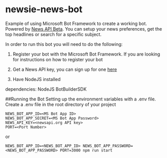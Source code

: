 # newsie-news-bot
Example of using Microsoft Bot Framework to create a working bot. Powered by [News API Beta](https://beta.newsapi.org). You can setup your news preferences, get the top headlines or search for a specific subject.

In order to run this bot you will need to do the following:

1. Register your bot with the Microsoft Bot Framework. If you are looking for instructions on how to register your bot

2. Get a News API key, you can sign up for one [here](https://beta.newsapi.org)

3. Have NodeJS installed

dependencies:
NodeJS
BotBuilderSDK

##Running the Bot
Setting up the environment variables with a .env file. Create a .env file in the root directory of your project

````
NEWS_BOT_APP_ID=<MS Bot App ID>
NEWS_BOT_APP_SECRET=<MS Bot App Password>
NEWS_API_KEY=<newsapi.org API key>
PORT=<Port Number>
````
or

````
NEWS_BOT_APP_ID=<NEWS_BOT_APP_ID> NEWS_BOT_APP_PASSWORD=<NEWS_BOT_APP_PASSWORD> PORT=3000 npm run start
````
